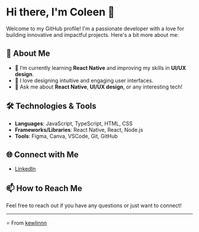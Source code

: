 # Hi there, I'm **Coleen** 👋

Welcome to my GitHub profile! I'm a passionate developer with a love for building innovative and impactful projects. Here's a bit more about me:

## 🚀 About Me
- 🌱 I’m currently learning **React Native** and improving my skills in **UI/UX design**.
- 🎨 I love designing intuitive and engaging user interfaces.
- 💬 Ask me about **React Native**, **UI/UX design**, or any interesting tech!

## 🛠️ Technologies & Tools
- **Languages**: JavaScript, TypeScript, HTML, CSS
- **Frameworks/Libraries**: React Native, React, Node.js
- **Tools**: Figma, Canva, VSCode, Git, GitHub

## 🌐 Connect with Me
- [LinkedIn](https://www.linkedin.com/in/coleenagarcia/)

## 📫 How to Reach Me
Feel free to reach out if you have any questions or just want to connect!

---

⭐️ From [kewlinnn](https://github.com/your-username)
